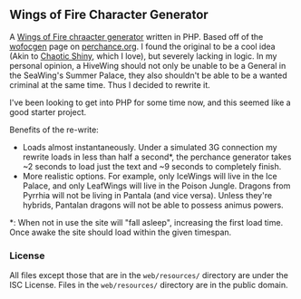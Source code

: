 ## Wings of Fire Character Generator
A [Wings of Fire chraacter generator](https://wofocgen.herokuapp.com/) written in PHP. Based off of the [wofocgen](https://perchance.org/wofocgen-testversion) page on [perchance.org](https://perchance.org/). I found the original to be a cool idea (Akin to [Chaotic Shiny](http://chaoticshiny.com/), which I love), but severely lacking in logic.
In my personal opinion, a HiveWing should not only be unable to be a General in the SeaWing's Summer Palace, they also shouldn't be able to be a wanted criminal at the same time. Thus I decided to rewrite it.

I've been looking to get into PHP for some time now, and this seemed like a good starter project.

Benefits of the re-write:

-   Loads almost instantaneously. Under a simulated 3G connection my rewrite loads in less than half a second*, the perchance generator takes ~2 seconds to load just the text and ~9 seconds to completely finish.
-   More realistic options. For example, only IceWings will live in the Ice Palace, and only LeafWings will live in the Poison Jungle. Dragons from Pyrrhia will not be living in Pantala (and vice versa). Unless they're hybrids, Pantalan dragons will not be able to possess animus powers.

*: When not in use the site will "fall asleep", increasing the first load time. Once awake the site should load within the given timespan.

### License
All files except those that are in the `web/resources/` directory are under the ISC License. Files in the `web/resources/` directory are in the public domain.
